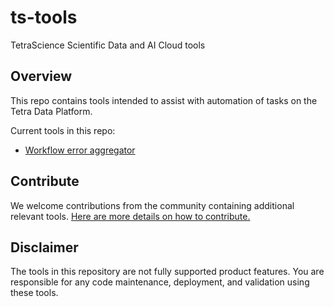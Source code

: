 # ts-tools
TetraScience Scientific Data and AI Cloud tools

## Overview
This repo contains tools intended to assist with automation of tasks on the Tetra Data Platform.

Current tools in this repo: 
* [Workflow error aggregator](https://github.com/tetrascience/ts-tools/tree/main/workflow-error-aggregator)

## Contribute

We welcome contributions from the community containing additional relevant tools. [Here are more details on how to contribute.](https://github.com/tetrascience/ts-tools/blob/main/CONTRIBUTING.md)

## Disclaimer

The tools in this repository are not fully supported product features. You are responsible for any code maintenance, deployment, and validation using these tools.
